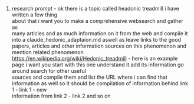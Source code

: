 1) research prompt - ok there is a topic called headonic treadmill i have written a few thing           
   about that i want you to make a comprehensive websearch and gather as                             
   many articles and as much information on it from the web and compile it                           
   into a claude_hedonic_adaptaion.md aswell as leave links to the good                              
   papers, articles and other information sources on this phenomenon and                          
   mention related phenomenon                                                                        
   https://en.wikipedia.org/wiki/Hedonic_treadmill    - here is an example page i want you start with this one understand it add its information go around search for other useful       
   sources and compile them and list the URL where i can find that information as well
   so it should be compilation of information behind link 1 - link 1 - new                           
   information from link 2 - link 2 and so on 